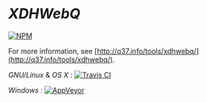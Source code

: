  # *XDHWebQ*

[![NPM](https://nodei.co/npm/xdhwebq.png)](https://nodei.co/npm/xdhwebq/)

For more information, see [http://q37.info/tools/xdhwebq/](http://q37.info/tools/xdhwebq/).

*GNU/Linux* & *OS X* : [![Travis CI](https://travis-ci.org/epeios-q37/xdhwebq-node.png)](https://travis-ci.org/epeios-q37/xdhwebq-node)
 
*Windows* : [![AppVeyor](http://ci.appveyor.com/api/projects/status/github/epeios-q37/xdhwebq-node)](http://ci.appveyor.com/project/epeios-q37/xdhwebq-node)



